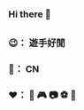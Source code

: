 ### Hi there 👋

<!--
**PecholaL/PecholaL** is a ✨ _special_ ✨ repository because its `README.md` (this file) appears on your GitHub profile.

Here are some ideas to get you started:

- 🔭 I’m currently working on ...
- 🌱 I’m currently learning ...
- 👯 I’m looking to collaborate on ...
- 🤔 I’m looking for help with ...
- 💬 Ask me about ...
- 📫 How to reach me: ...
- 😄 Pronouns: ...
- ⚡ Fun fact: ...
-->


##   
### 😉： 遊手好閒

### 📍： CN

### ❤️： 🚗 🎮 📷 ⚽️ 🍷
